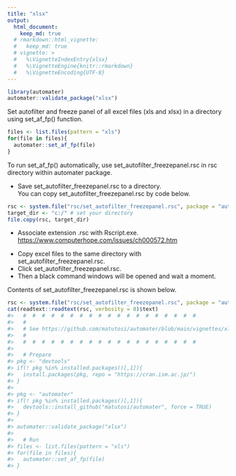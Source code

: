 ```yaml
---
title: "xlsx"
output: 
  html_document:
    keep_md: true
  # rmarkdown::html_vignette:
  #   keep_md: true
  # vignette: >
  #   %\VignetteIndexEntry{xlsx}
  #   %\VignetteEngine{knitr::rmarkdown}
  #   %\VignetteEncoding{UTF-8}
---
```





```r
library(automater)
automater::validate_package("xlsx")
```


Set autofilter and freeze panel of all excel files (xls and xlsx) in a directory using set_af_fp() function.


```r
files <- list.files(pattern = "xls")
for(file in files){
  automater::set_af_fp(file)
}
```

To run set_af_fp() automatically, use set_autofilter_freezepanel.rsc in rsc directory within automater package.

- Save set_autofilter_freezepanel.rsc to a directory.    
  You can copy set_autofilter_freezepanel.rsc by code below.    


```r
rsc <- system.file("rsc/set_autofilter_freezepanel.rsc", package = "automater")
target_dir <- "c:/" # set your directory
file.copy(rsc, target_dir)
```

- Associate extension .rsc with Rscript.exe.    
  https://www.computerhope.com/issues/ch000572.htm    

<!--
  # assoc .rsc=rscript
  # ftype rscript="D:\pf\R\R-4.2.3\bin\x64\Rscript.exe" "%1"
  # file.path(R.home(), "bin", "x64", "Rscript.exe")
  # assoc .rsc
  # ftype rscript
-->

- Copy excel files to the same directory with set_autofilter_freezepanel.rsc.   
- Click set_autofilter_freezepanel.rsc.   
- Then a black command windows will be opened and wait a moment.   

Contents of set_autofilter_freezepanel.rsc is shown below. 


```r
rsc <- system.file("rsc/set_autofilter_freezepanel.rsc", package = "automater")
cat(readtext::readtext(rsc, verbosity = 0)$text)
#>   #  #  #  #  #  #  #  #  #  #  #  #  #  #  #  #  #  #  # 
#>   # 
#>   # See https://github.com/matutosi/automater/blob/main/vignettes/xlsx.Rmd
#>   # 
#>   #  #  #  #  #  #  #  #  #  #  #  #  #  #  #  #  #  #  # 
#> 
#>   # Prepare
#> pkg <- "devtools"
#> if(! pkg %in% installed.packages()[,1]){
#>   install.packages(pkg, repo = "https://cran.ism.ac.jp/")
#> }
#> 
#> pkg <- "automater"
#> if(! pkg %in% installed.packages()[,1]){
#>   devtools::install_github("matutosi/automater", force = TRUE)
#> }
#> 
#> automater::validate_package("xlsx")
#> 
#>   # Run
#> files <- list.files(pattern = "xls")
#> for(file in files){
#>   automater::set_af_fp(file)
#> }
```
